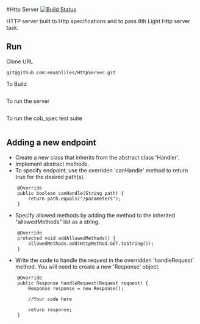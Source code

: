 #Http Server [![Build Status](https://travis-ci.org/emashliles/HttpServer.svg?branch=master)](https://travis-ci.org/emashliles/HttpServer)

HTTP server built to Http specifications and to pass 8th Light Http server task. 

## Run

Clone URL

```
git@github.com:emashliles/HttpServer.git
```

To Build

```
```

To run the server

```
```

To run the cob_spec test suite 

```
```

## Adding a new endpoint

* Create a new class that inherits from the abstract class 'Handler'.
* Implement abstract methods. 
* To specify endpoint, use the overriden 'canHandle' method to return true for the desired path(s).

```
    @Override
    public boolean canHandle(String path) {
        return path.equals("/parameters");
    }
```

* Specify allowed methods by adding the method to the inherited "allowedMethods" list as a string.

```
    @Override
    protected void addAllowedMethods() {
        allowedMethods.add(HttpMethod.GET.toString());
    }
```

* Write the code to handle the request in the overridden 'handleRequest' method. You will need to create a new 'Response' object. 

```
    @Override
    public Response handleRequest(Request request) {
        Response response = new Response();
        
        //Your code here
  
        return response;
    }
```
